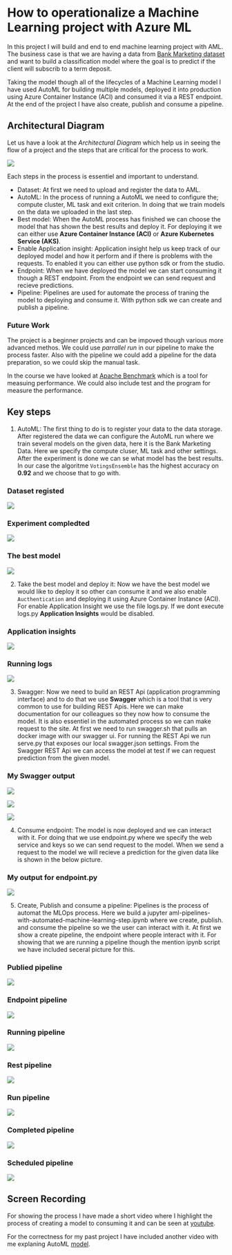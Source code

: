 # How to operationalize a Machine Learning project with Azure ML

In this project I will build and end to end machine learning project with AML.
The business case is that we are having a data from 
[Bank Marketing dataset](https://automlsamplenotebookdata.blob.core.windows.net/automl-sample-notebook-data/bankmarketing_train.csv)
and want to build a classification model where the goal is to predict if the client will subscrib to a term deposit.

Taking the model though all of the lifecycles of a Machine Learning model I have
used AutoML for building multiple models, deployed it into production using Azure Container Instance (ACI) and
consumed it via a REST endpoint. 
At the end of the project I have also create, publish and consume a pipeline.

## Architectural Diagram

Let us have a look at the *Architectural Diagram* which help us in seeing the flow of a project and the steps that are critical for the process to work.

![](../screenshots/arc-diagram.png)

Each steps in the process is essentiel and important to understand.

- Dataset: At first we need to upload and register the data to AML.
- AutoML: In the process of running a AutoML we need to configure the; compute cluster, ML task and exit criterion. In doing that we train models on the data we uploaded in the last step.
- Best model: When the AutoML process has finished we can choose the model that has shown the best results and deploy it. For deploying it we can either use **Azure Container Instance (ACI)** or **Azure Kubernetes Service (AKS)**.
- Enable Application insight: Application insight help us keep track of our deployed model and how it perform and if there is problems with the requests. To enabled it you can either use python sdk or from the studio.
- Endpoint: When we have deployed the model we can start consuming it though a REST endpoint. From the endpoint we can send request and recieve predictions.
- Pipeline: Pipelines are used for automate the process of traning the model to deploying and consume it. With python sdk we can create and publish a pipeline.

### Future Work

The project is a beginner projects and can be impoved though various more advanced methos. We could use *parrallel run* in our pipeline to make the process faster. Also with the pipeline we could add a pipeline for the data preparation, so we could skip the manual task.

In the course we have looked at [Apache Benchmark](http://httpd.apache.org/docs/2.4/programs/ab.html) which is a tool for measuing performance. We could also include test and the program for measure the performance.

## Key steps

1) AutoML: The first thing to do is to register your data to the data storage. After registered the data we can configure the AutoML run where we train several models on the  given data, here it is the Bank Marketing Data. Here we specify the compute cluser, ML task and other settings. After the experiment is done we can se what model has the best results. In our case the algoritme `VotingsEnsemble` has the highest accuracy on **0.92** and we choose that to go with.  

### Dataset registed

![](../screenshots/dataset.png)

### Experiment compledted

![](../screenshots/experiment.png)

### The best model

![](../screenshots/best.png)

2) Take the best model and deploy it: Now we have the best model we would like to deploy it so other can consume it and we also enable `Aucthentication` and deploying it using Azure Container Instance (ACI). For enable Application Insight we use the file logs.py. If we dont execute logs.py **Application Insights** would be disabled.

### Application insights

![](../screenshots/app-in.png)

### Running logs

![](../screenshots/app-logs.png)

3) Swagger: Now we need to build an REST Api (application programming interface) and to do that we use **Swagger** which is a tool that is very common to use for building REST Apis. Here we can make documentation for our colleagues so they now how to consume the model. It is also essentiel in the automated process so we can make request to the site. At first we need to run swagger.sh that pulls an docker image with our swagger ui. For running the REST Api we run serve.py that exposes our local swagger.json settings. From the Swagger REST Api we can access the model at test if we can request prediction from the given model.   

### My Swagger output

![](../screenshots/swagger-user.png)

![](../screenshots/swagger-local.png)

![](../screenshots/swagger-results.png)

4) Consume endpoint: The model is now deployed and we can interact with it. For doing that we use endpoint.py where we specify the web service and keys so we can send request to the model. When we send a request to the model we will recieve a prediction for the given data like is shown in the below picture.  

### My output for endpoint.py

![](../screenshots/enpoint.png)

5) Create, Publish and consume a pipeline: Pipelines is the process of automat the MLOps process. Here we build a jupyter aml-pipelines-with-automated-machine-learning-step.ipynb where we create, publish. and consume the pipeline so we the user can interact with it. At first we show a create pipeline, the endpoint where people interact with it. For showing that we are running a pipeline though the mention ipynb script we have included seceral picture for this.

### Publied pipeline

![](../screenshots/pipelines-create.png)

### Endpoint pipeline

![](../screenshots/pipelines-endpoint.png)

### Running pipeline

![](../screenshots/pipelines-running.png)

### Rest pipeline

![](../screenshots/pipelines-rest.png)

### Run pipeline

![](../screenshots/pipelines-run.png)

### Completed pipeline

![](../screenshots/pipelines-completed.png)

### Scheduled pipeline

![](../screenshots/pipelines-scheduled.png)

## Screen Recording

For showing the process I have made a short video where I highlight the process of creating a model to consuming it and can be seen at [youtube](https://www.youtube.com/watch?v=UuzyFGixeps). 

For the correctness for my past project I have included another video with
me explaning AutoML [model](https://youtu.be/tOiNPRW2JsU).
